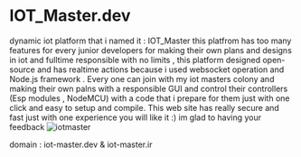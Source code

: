 # IOT_Master.dev
dynamic iot platform that i named it : IOT_Master 
this platfrom has too many features for every junior developers for making their own plans and designs in iot and fulltime responsible with no limits , this platform designed open-source and has realtime actions because i used websocket operation and Node.js framework .
Every one can join with my iot masters colony and making their own palns with a responsible GUI and control their controllers (Esp modules , NodeMCU) with a code that i prepare for them just with one click and easy to setup and compile.
This web site has really secure and fast just with one experience you will like it :) 
im glad to having your feedback
![iotmaster](https://github.com/amirsayyad7686/IOT_Master.dev/assets/78236642/26d45412-6e8d-4517-a28e-8b3f3276a0ad)


domain : iot-master.dev & iot-master.ir
